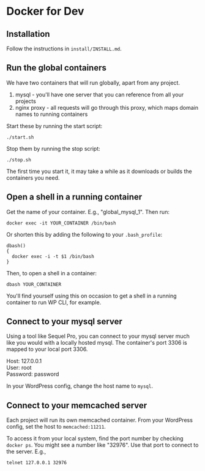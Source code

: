 # Docker for Dev

## Installation

Follow the instructions in `install/INSTALL.md`.

## Run the global containers

We have two containers that will run globally, apart from any project.

1. mysql - you'll have one server that you can
 reference from all your projects
1. nginx proxy - all requests will go through this
 proxy, which maps domain names to running containers
 
Start these by running the start script:

```
./start.sh
```

Stop them by running the stop script:

```
./stop.sh
```

The first time you start it, it may take a while as it
downloads or builds the containers you need.

## Open a shell in a running container

Get the name of your container. E.g., "global_mysql_1". Then run:

```
docker exec -it YOUR_CONTAINER /bin/bash
```

Or shorten this by adding the following to your `.bash_profile`:

```
dbash()
{
  docker exec -i -t $1 /bin/bash
}
```

Then, to open a shell in a container:

```
dbash YOUR_CONTAINER
```

You'll find yourself using this on occasion to get a shell in
a running container to run WP CLI, for example.

## Connect to your mysql server

Using a tool like Sequel Pro, you can connect to your mysql
server much like you would with a locally hosted mysql. The
container's port 3306 is mapped to your local port 3306.

Host: 127.0.0.1  
User: root  
Password: password  

In your WordPress config, change the host name to `mysql`.

## Connect to your memcached server

Each project will run its own memcached container. From
your WordPress config, set the host to `memcached:11211`.

To access it from your local system, find the port number
by checking `docker ps`. You might see a number like "32976".
Use that port to connect to the server. E.g.,

```
telnet 127.0.0.1 32976
```